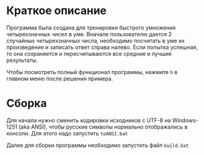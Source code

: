 # Краткое описание
Программа была создана для тренировки быстрого умножения четырехзначных чисел в уме. Вначале пользователю дается 2 случайных четырехзначных числа, необходимо посчитать в уме их произведение и записать ответ справа налево. Если попытка успешная, то она сохраняется и пересчитываются все средние и лучшие результаты.

Чтобы посмотреть полный функционал программы, нажмите `h` в главном меню после решения примера.

# Сборка
Для начала нужно сменить кодировки исходников с UTF-8 на Windows-1251 (aka ANSI), чтобы русские символы нормально отображались в консоли. Для этого надо запустить `toANSI.bat`

Далее для сборки программы необходимо запустить файл `build.bat`